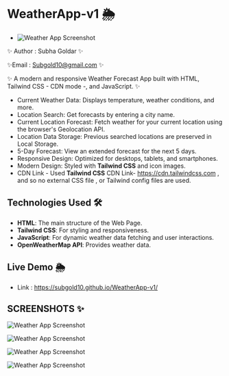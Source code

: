 # WeatherApp-v1 🌦️

- ![Weather App Screenshot](screenshots/1.png)

✨ Author : Subha Goldar ✨

✨Email : Subgold10@gmail.com ✨

✨ A modern and responsive Weather Forecast App built with HTML, Tailwind CSS - CDN mode -, and JavaScript. ✨

- Current Weather Data: Displays temperature, weather conditions, and more.
- Location Search: Get forecasts by entering a city name.
- Current Location Forecast: Fetch weather for your current location using the browser's Geolocation API.
- Location Data Storage: Previous searched locations are preserved in Local Storage.
- 5-Day Forecast: View an extended forecast for the next 5 days.
- Responsive Design: Optimized for desktops, tablets, and smartphones.
- Modern Design: Styled with **Tailwind CSS** and icon images.
- CDN Link - Used **Tailwind CSS** CDN Link- https://cdn.tailwindcss.com , and so no external CSS file , or Tailwind config files are used.

## Technologies Used 🛠️

- **HTML**: The main structure of the Web Page.
- **Tailwind CSS**: For styling and responsiveness.
- **JavaScript**: For dynamic weather data fetching and user interactions.
- **OpenWeatherMap API**: Provides weather data.

## Live Demo 🌦️

- Link : https://subgold10.github.io/WeatherApp-v1/

## SCREENSHOTS ✨

![Weather App Screenshot](screenshots/2.png)

![Weather App Screenshot](screenshots/3.png)

![Weather App Screenshot](screenshots/4.png)

![Weather App Screenshot](screenshots/5.png)
